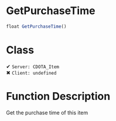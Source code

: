 # GetPurchaseTime
```js
float GetPurchaseTime()
```
# Class
✔ `Server: CDOTA_Item`  
✖ `Client: undefined`  

# Function Description
Get the purchase time of this item
